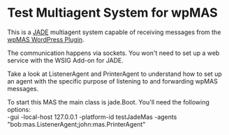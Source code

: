 # Test Multiagent System for wpMAS

This is a [JADE](http://jade.tilab.com/) multiagent system capable of receiving messages from the
[wpMAS WordPress Plugin](https://github.com/FrancescoManfredi/WPMAS).

The communication happens via sockets. You won't need to set up a web service with
the WSIG Add-on for JADE.

Take a look at ListenerAgent and PrinterAgent to understand how to set up an agent
with the specific purpose of listening to and forwarding wpMAS messages.

To start this MAS the main class is jade.Boot. You'll need the following options:  
-gui -local-host 127.0.0.1 -platform-id testJadeMas -agents "bob:mas.ListenerAgent;john:mas.PrinterAgent"
